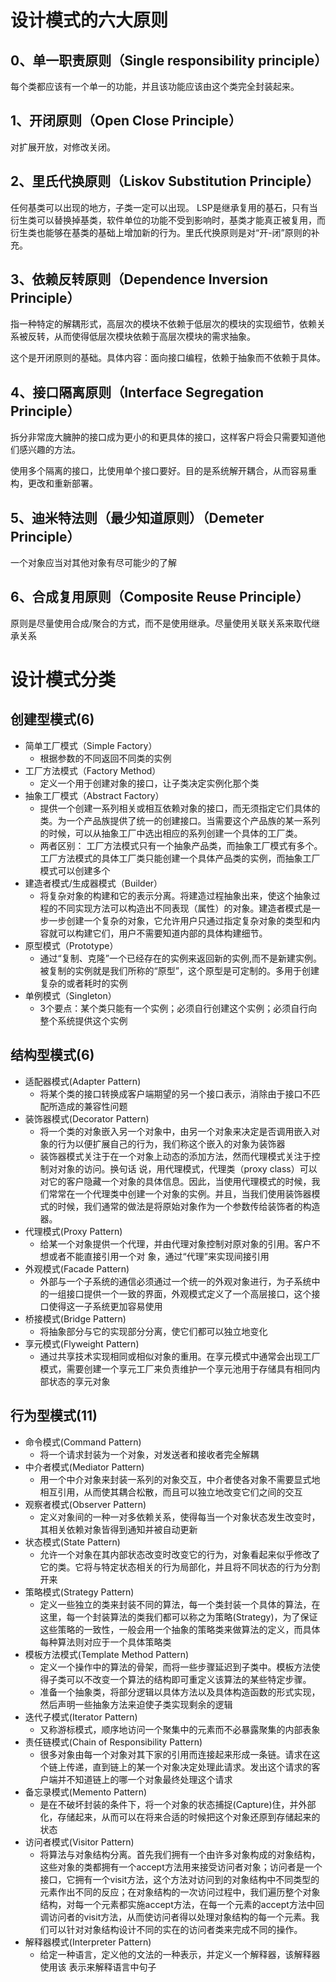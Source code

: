 # 设计模式的六大原则 

## 0、单一职责原则（Single responsibility principle）

每个类都应该有一个单一的功能，并且该功能应该由这个类完全封装起来。

## 1、开闭原则（Open Close Principle）

对扩展开放，对修改关闭。

## 2、里氏代换原则（Liskov Substitution Principle）

任何基类可以出现的地方，子类一定可以出现。 LSP是继承复用的基石，只有当衍生类可以替换掉基类，软件单位的功能不受到影响时，基类才能真正被复用，而衍生类也能够在基类的基础上增加新的行为。里氏代换原则是对“开-闭”原则的补充。

## 3、依赖反转原则（Dependence Inversion Principle）

指一种特定的解耦形式，高层次的模块不依赖于低层次的模块的实现细节，依赖关系被反转，从而使得低层次模块依赖于高层次模块的需求抽象。

这个是开闭原则的基础。具体内容：面向接口编程，依赖于抽象而不依赖于具体。

## 4、接口隔离原则（Interface Segregation Principle）

拆分非常庞大臃肿的接口成为更小的和更具体的接口，这样客户将会只需要知道他们感兴趣的方法。

使用多个隔离的接口，比使用单个接口要好。目的是系统解开耦合，从而容易重构，更改和重新部署。

## 5、迪米特法则（最少知道原则）（Demeter Principle）

一个对象应当对其他对象有尽可能少的了解

## 6、合成复用原则（Composite Reuse Principle）

原则是尽量使用合成/聚合的方式，而不是使用继承。尽量使用关联关系来取代继承关系



# 设计模式分类

## 创建型模式(6)

* 简单工厂模式（Simple Factory）
    * 根据参数的不同返回不同类的实例
* 工厂方法模式（Factory Method）
    * 定义一个用于创建对象的接口，让子类决定实例化那个类
* 抽象工厂模式（Abstract Factory）
    * 提供一个创建一系列相关或相互依赖对象的接口，而无须指定它们具体的类。为一个产品族提供了统一的创建接口。当需要这个产品族的某一系列的时候，可以从抽象工厂中选出相应的系列创建一个具体的工厂类。
    * 两者区别： 工厂方法模式只有一个抽象产品类，而抽象工厂模式有多个。 工厂方法模式的具体工厂类只能创建一个具体产品类的实例，而抽象工厂模式可以创建多个
* 建造者模式/生成器模式（Builder）
    * 将复杂对象的构建和它的表示分离。将建造过程抽象出来，使这个抽象过程的不同实现方法可以构造出不同表现（属性）的对象。建造者模式是一步一步创建一个复杂的对象，它允许用户只通过指定复杂对象的类型和内容就可以构建它们，用户不需要知道内部的具体构建细节。
* 原型模式（Prototype）
    * 通过“复制、克隆”一个已经存在的实例来返回新的实例,而不是新建实例。被复制的实例就是我们所称的“原型”，这个原型是可定制的。多用于创建复杂的或者耗时的实例
* 单例模式（Singleton）
    * 3个要点：某个类只能有一个实例；必须自行创建这个实例；必须自行向整个系统提供这个实例

## 结构型模式(6)

* 适配器模式(Adapter Pattern)
    * 将某个类的接口转换成客户端期望的另一个接口表示，消除由于接口不匹配所造成的兼容性问题
* 装饰器模式(Decorator Pattern)
    * 将一个类的对象嵌入另一个对象中，由另一个对象来决定是否调用嵌入对象的行为以便扩展自己的行为，我们称这个嵌入的对象为装饰器
    * 装饰器模式关注于在一个对象上动态的添加方法，然而代理模式关注于控制对对象的访问。换句话 说，用代理模式，代理类（proxy class）可以对它的客户隐藏一个对象的具体信息。因此，当使用代理模式的时候，我们常常在一个代理类中创建一个对象的实例。并且，当我们使用装饰器模 式的时候，我们通常的做法是将原始对象作为一个参数传给装饰者的构造器。
* 代理模式(Proxy Pattern)
    * 给某一个对象提供一个代理，并由代理对象控制对原对象的引用。客户不想或者不能直接引用一个对 象，通过“代理”来实现间接引用
* 外观模式(Facade Pattern)
    * 外部与一个子系统的通信必须通过一个统一的外观对象进行，为子系统中的一组接口提供一个一致的界面，外观模式定义了一个高层接口，这个接口使得这一子系统更加容易使用
* 桥接模式(Bridge Pattern)
    * 将抽象部分与它的实现部分分离，使它们都可以独立地变化
* 享元模式(Flyweight Pattern)
    * 通过共享技术实现相同或相似对象的重用。在享元模式中通常会出现工厂模式，需要创建一个享元工厂来负责维护一个享元池用于存储具有相同内部状态的享元对象

## 行为型模式(11)

* 命令模式(Command Pattern)
    * 将一个请求封装为一个对象，对发送者和接收者完全解耦
* 中介者模式(Mediator Pattern)
    * 用一个中介对象来封装一系列的对象交互，中介者使各对象不需要显式地相互引用，从而使其耦合松散，而且可以独立地改变它们之间的交互
* 观察者模式(Observer Pattern)
    * 定义对象间的一种一对多依赖关系，使得每当一个对象状态发生改变时，其相关依赖对象皆得到通知并被自动更新
* 状态模式(State Pattern)
    * 允许一个对象在其内部状态改变时改变它的行为，对象看起来似乎修改了它的类。它将与特定状态相关的行为局部化，并且将不同状态的行为分割开来
* 策略模式(Strategy Pattern)
    * 定义一些独立的类来封装不同的算法，每一个类封装一个具体的算法，在这里，每一个封装算法的类我们都可以称之为策略(Strategy)，为了保证这些策略的一致性，一般会用一个抽象的策略类来做算法的定义，而具体每种算法则对应于一个具体策略类
* 模板方法模式(Template Method Pattern)
    * 定义一个操作中的算法的骨架，而将一些步骤延迟到子类中。模板方法使得子类可以不改变一个算法的结构即可重定义该算法的某些特定步骤。
    * 准备一个抽象类，将部分逻辑以具体方法以及具体构造函数的形式实现，然后声明一些抽象方法来迫使子类实现剩余的逻辑
* 迭代子模式(Iterator Pattern)
    * 又称游标模式，顺序地访问一个聚集中的元素而不必暴露聚集的内部表象
* 责任链模式(Chain of Responsibility Pattern)
    * 很多对象由每一个对象对其下家的引用而连接起来形成一条链。请求在这个链上传递，直到链上的某一个对象决定处理此请求。发出这个请求的客户端并不知道链上的哪一个对象最终处理这个请求
* 备忘录模式(Memento Pattern)
    * 是在不破坏封装的条件下，将一个对象的状态捕捉(Capture)住，并外部化，存储起来，从而可以在将来合适的时候把这个对象还原到存储起来的状态
* 访问者模式(Visitor Pattern)
    * 将算法与对象结构分离。首先我们拥有一个由许多对象构成的对象结构，这些对象的类都拥有一个accept方法用来接受访问者对象；访问者是一个接口，它拥有一个visit方法，这个方法对访问到的对象结构中不同类型的元素作出不同的反应；在对象结构的一次访问过程中，我们遍历整个对象结构，对每一个元素都实施accept方法，在每一个元素的accept方法中回调访问者的visit方法，从而使访问者得以处理对象结构的每一个元素。我们可以针对对象结构设计不同的实在的访问者类来完成不同的操作。
* 解释器模式(Interpreter Pattern)
    * 给定一种语言，定义他的文法的一种表示，并定义一个解释器，该解释器使用该 表示来解释语言中句子

